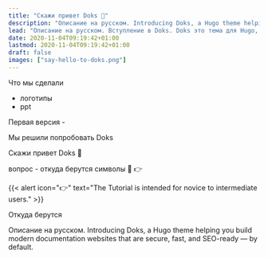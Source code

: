 ```yaml
---
title: "Скажи привет Doks 👋"
description: "Описание на русском. Introducing Doks, a Hugo theme helping you build modern documentation websites that are secure, fast, and SEO-ready — by default."
lead: "Описание на русском. Вступление в Doks. Doks это тема для Hugo, которая поможет построить современный сайт для документации. Безопасный, быстрый и дружественный для SEO из коробки."
date: 2020-11-04T09:19:42+01:00
lastmod: 2020-11-04T09:19:42+01:00
draft: false
images: ["say-hello-to-doks.png"]
---
```


Что мы сделали

- логотипы
- ppt

Первая версия -

Мы решили попробовать Doks

Скажи привет Doks 👋

вопрос - откуда берутся символы 👋 👉

{{< alert icon="👉" text="The Tutorial is intended for novice to intermediate users." >}}

Откуда берутся

Описание на русском. Introducing Doks, a Hugo theme helping you build modern documentation websites that are secure, fast, and SEO-ready — by default.
